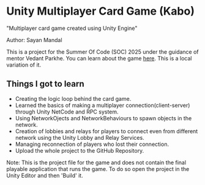 # Unity Multiplayer Card Game (Kabo)

"Multiplayer card game created using Unity Engine"

Author: Sayan Mandal

This is a project for the Summer Of Code (SOC) 2025 under the guidance of mentor Vedant Parkhe. You can learn about the game [here](https://en.wikipedia.org/wiki/Cabo_(game)). This is a local variation of it.

## Things I got to learn

- Creating the logic loop behind the card game.
- Learned the basics of making a multiplayer connection(client-server) through Unity NetCode and RPC system.
- Using NetworkOjects and NetworkBehaviours to spawn objects in the network.
- Creation of lobbies and relays for players to connect even from different network using the Unity Lobby and Relay Services.
- Managing reconnection of players who lost their connection.
- Upload the whole project to the GitHub Repository.

Note: This is the project file for the game and does not contain the final playable application that runs the game. To do so open the project in the Unity Editor and then 'Build' it.